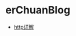 # erChuanBlog

* [http详解](https://github.com/METISU/erChuanBlog/blob/main/Notes/http%E8%AF%A6%E8%A7%A3.md)
